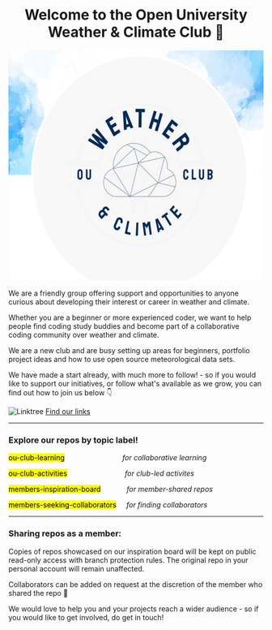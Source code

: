 <div align="center">
 
# Welcome to the Open University Weather & Climate Club 👋

<img src="club-logo-with-background-closeup.png" alt="Club Logo" width="558" height="453">
</div>

We are a friendly group offering support and opportunities to anyone curious about developing their interest or career in weather and climate.

Whether you are a beginner or more experienced coder, we want to help people find coding study buddies and become part of a collaborative coding community over weather and climate.

We are a new club and are busy setting up areas for beginners, portfolio project ideas and how to use open source meteorological data sets.

We have made a start already, with much more to follow! - so if you would like to support our initiatives, or follow what's available as we grow, you can find out how to join us below 👇

 ![Linktree](https://img.shields.io/badge/linktree-1de9b6?style=for-the-badge&logo=linktree&logoColor=white)
 [Find our links](https://linktr.ee/ouweatherandclimateclub)

***
### Explore our repos by topic label!

<mark>ou-club-learning</mark> &nbsp; &nbsp; &nbsp; &nbsp; &nbsp; &nbsp; &nbsp; &nbsp; &nbsp; &nbsp; &nbsp; &nbsp; &nbsp; &nbsp; *for collaborative learning*

<mark>ou-club-activities</mark> &nbsp; &nbsp; &nbsp; &nbsp; &nbsp; &nbsp; &nbsp; &nbsp; &nbsp; &nbsp; &nbsp; &nbsp; &nbsp; &nbsp; *for club-led activites*

<mark>members-inspiration-board</mark> &nbsp; &nbsp; &nbsp; &nbsp; &nbsp; &nbsp; *for member-shared repos*

<mark>members-seeking-collaborators</mark> &nbsp; &nbsp; *for finding collaborators*

***
### Sharing repos as a member:

Copies of repos showcased on our inspiration board will be kept on public read-only access with branch protection rules. The original repo in your personal account will remain unaffected. 

Collaborators can be added on request at the discretion of the member who shared the repo 🤝

 We would love to help you and your projects reach a wider audience - so if you would like to get involved, do get in touch!

<!--

**Here are some ideas to get you started:**

🙋‍♀️ A short introduction - what is your organization all about?
🌈 Contribution guidelines - how can the community get involved?
👩‍💻 Useful resources - where can the community find your docs? Is there anything else the community should know?
🍿 Fun facts - what does your team eat for breakfast?
🧙 Remember, you can do mighty things with the power of [Markdown](https://docs.github.com/github/writing-on-github/getting-started-with-writing-and-formatting-on-github/basic-writing-and-formatting-syntax)
-->
